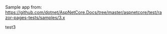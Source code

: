 Sample app from: https://github.com/dotnet/AspNetCore.Docs/tree/master/aspnetcore/test/razor-pages-tests/samples/3.x


test3
